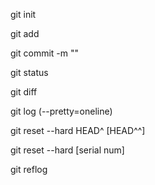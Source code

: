 git init

git add

git commit -m ""

git status

git diff

git log (--pretty=oneline)

git reset --hard HEAD^ [HEAD^^]

git reset --hard [serial num]

git reflog
